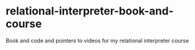 # relational-interpreter-book-and-course
Book and code and pointers to videos for my relational interpreter course

